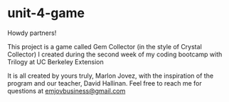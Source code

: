 # unit-4-game
Howdy partners!

This project is a game called Gem Collector (in the style of Crystal Collector) I created during the second week of my coding bootcamp with Trilogy at UC Berkeley Extension


It is all created by yours truly, Marlon Jovez, with the inspiration of the program and our teacher, David Hallinan.
Feel free to reach me for questions at emjovbusiness@gmail.com